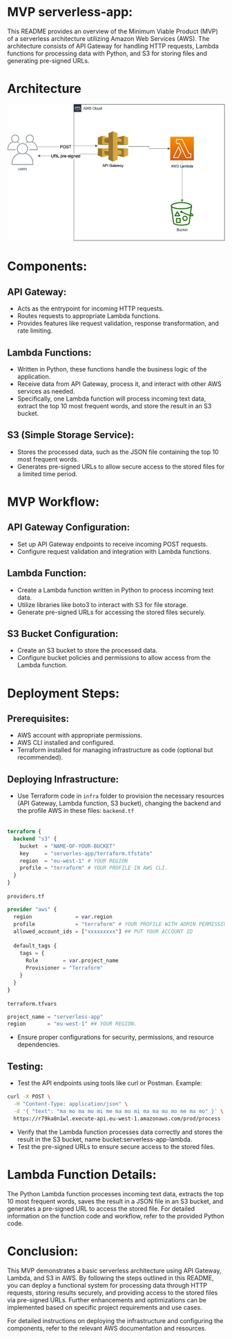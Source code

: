 # MVP serverless-app:

This README provides an overview of the Minimum Viable Product (MVP) of a serverless architecture utilizing Amazon Web Services (AWS). The architecture consists of API Gateway for handling HTTP requests, Lambda functions for processing data with Python, and S3 for storing files and generating pre-signed URLs.

# Architecture

![arch](arch.drawio.png)

# Components:

## API Gateway:

- Acts as the entrypoint for incoming HTTP requests.
- Routes requests to appropriate Lambda functions.
- Provides features like request validation, response transformation, and rate limiting.

## Lambda Functions:

- Written in Python, these functions handle the business logic of the application.
- Receive data from API Gateway, process it, and interact with other AWS services as needed.
- Specifically, one Lambda function will process incoming text data, extract the top 10 most frequent words, and store the result in an S3 bucket.

## S3 (Simple Storage Service):

- Stores the processed data, such as the JSON file containing the top 10 most frequent words.
- Generates pre-signed URLs to allow secure access to the stored files for a limited time period.

# MVP Workflow:

## API Gateway Configuration:

- Set up API Gateway endpoints to receive incoming POST requests.
- Configure request validation and integration with Lambda functions.

## Lambda Function:

- Create a Lambda function written in Python to process incoming text data.
- Utilize libraries like boto3 to interact with S3 for file storage.
- Generate pre-signed URLs for accessing the stored files securely.

## S3 Bucket Configuration:

- Create an S3 bucket to store the processed data.
- Configure bucket policies and permissions to allow access from the Lambda function.

# Deployment Steps:

## Prerequisites:

- AWS account with appropriate permissions.
- AWS CLI installed and configured.
- Terraform installed for managing infrastructure as code (optional but recommended).

## Deploying Infrastructure:

- Use Terraform code in `infra` folder to provision the necessary resources (API Gateway, Lambda function, S3 bucket), changing the backend and the profile AWS in these files:
`backend.tf`
```terraform

terraform {
  backend "s3" {
    bucket  = "NAME-OF-YOUR-BUCKET"
    key     = "serverles-app/terraform.tfstate"
    region  = "eu-west-1" # YOUR REGION
    profile = "terraform" # YOUR PROFILE IN AWS CLI.
  }
}
```
`providers.tf`
```terraform
provider "aws" {
  region              = var.region
  profile             = "terraform" # YOUR PROFILE WITH ADMIN PERMISSIONS IN AWS.
  allowed_account_ids = ["xxxxxxxxx"] ## PUT YOUR ACCOUNT ID

  default_tags {
    tags = {
      Role        = var.project_name
      Provisioner = "Terraform"
    }
  }
}
```
`terraform.tfvars`
```terraform
project_name = "serverless-app"
region       = "eu-west-1" ## YOUR REGION.
```
- Ensure proper configurations for security, permissions, and resource dependencies.

## Testing:

- Test the API endpoints using tools like curl or Postman.
Example:
```bash
curl -X POST \
  -H "Content-Type: application/json" \
  -d '{ "text": "ma mo ma mo mi me ma mo mi ma ma mo mo me ma mo" }' \
  https://r79ka8n1wl.execute-api.eu-west-1.amazonaws.com/prod/process
```
- Verify that the Lambda function processes data correctly and stores the result in the S3 bucket, name bucket:serverless-app-lambda.
- Test the pre-signed URLs to ensure secure access to the stored files.

# Lambda Function Details:
The Python Lambda function processes incoming text data, extracts the top 10 most frequent words, saves the result in a JSON file in an S3 bucket, and generates a pre-signed URL to access the stored file. For detailed information on the function code and workflow, refer to the provided Python code.

# Conclusion:
This MVP demonstrates a basic serverless architecture using API Gateway, Lambda, and S3 in AWS. By following the steps outlined in this README, you can deploy a functional system for processing data through HTTP requests, storing results securely, and providing access to the stored files via pre-signed URLs. Further enhancements and optimizations can be implemented based on specific project requirements and use cases.


For detailed instructions on deploying the infrastructure and configuring the components, refer to the relevant AWS documentation and resources.
